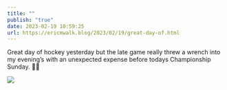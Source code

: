```yaml
---
title: ""
publish: "true"
date: 2023-02-19 10:59:25
url: https://ericmwalk.blog/2023/02/19/great-day-of.html
---
```


Great day of hockey yesterday but the late game really threw a wrench into my evening’s with an unexpected expense before todays Championship Sunday. 💸🏒

![](https://ericmwalk.blog/uploads/2023/65eba5df80.jpg)